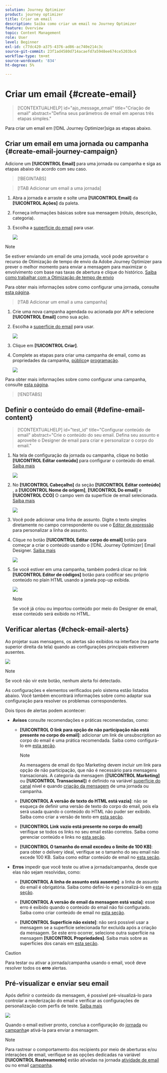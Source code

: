 ```yaml
---
solution: Journey Optimizer
product: journey optimizer
title: Criar um email
description: Saiba como criar um email no Journey Optimizer
feature: Overview
topic: Content Management
role: User
level: Beginner
exl-id: c77dc420-a375-4376-ad86-ac740e214c3c
source-git-commit: 23f1ad4580d714acaefd7a5948ee674ce5203bc6
workflow-type: tm+mt
source-wordcount: '834'
ht-degree: 5%

---
```


# Criar um email {#create-email}

>[!CONTEXTUALHELP]
>id="ajo_message_email"
>title="Criação de email"
>abstract="Defina seus parâmetros de email em apenas três etapas simples."

Para criar um email em [!DNL Journey Optimizer]siga as etapas abaixo.

## Criar um email em uma jornada ou campanha {#create-email-journey-campaign}

Adicione um **[!UICONTROL Email]** para uma jornada ou campanha e siga as etapas abaixo de acordo com seu caso.

>[!BEGINTABS]

>[!TAB Adicionar um email a uma jornada]

1. Abra a jornada e arraste e solte uma **[!UICONTROL Email]** da **[!UICONTROL Ações]** da paleta.

1. Forneça informações básicas sobre sua mensagem (rótulo, descrição, categoria).

1. Escolha a [superfície do email](email-settings.md) para usar.

   ![](assets/email_journey.png)

>[!NOTE]
>
>Se estiver enviando um email de uma jornada, você pode aproveitar o recurso de Otimização de tempo de envio da Adobe Journey Optimizer para prever o melhor momento para enviar a mensagem para maximizar o envolvimento com base nas taxas de abertura e clique do histórico. [Saiba como trabalhar com a Otimização de tempo de envio](../building-journeys/journeys-message.md#send-time-optimization)

Para obter mais informações sobre como configurar uma jornada, consulte [esta página](../building-journeys/journey-gs.md).

>[!TAB Adicionar um email a uma campanha]

1. Crie uma nova campanha agendada ou acionada por API e selecione **[!UICONTROL Email]** como sua ação.

1. Escolha a [superfície do email](email-settings.md) para usar.

   ![](assets/email_campaign.png)

1. Clique em **[!UICONTROL Criar]**.

1. Complete as etapas para criar uma campanha de email, como as propriedades da campanha, [público](../segment/about-segments.md)e [programação](../campaigns/create-campaign.md#schedule).

   ![](assets/email_campaign_steps.png)

<!--
From the **[!UICONTROL Action]** section, specify if you want to track how your recipients react to your delivery: you can track email opens, and/or clicks on links and buttons in your email.

![](assets/email_campaign_tracking.png)
-->

Para obter mais informações sobre como configurar uma campanha, consulte [esta página](../campaigns/get-started-with-campaigns.md).

>[!ENDTABS]

## Definir o conteúdo do email {#define-email-content}

<!-- update the quarry component with right ID value-->

>[!CONTEXTUALHELP]
>id="test_id"
>title="Configurar conteúdo de email"
>abstract="Crie o conteúdo do seu email. Defina seu assunto e aproveite o Designer de email para criar e personalizar o corpo do email."

1. Na tela de configuração da jornada ou campanha, clique no botão **[!UICONTROL Editar conteúdo]** para configurar o conteúdo do email. [Saiba mais](get-started-email-design.md)

   ![](assets/email_campaign_edit_content.png)

1. No **[!UICONTROL Cabeçalho]** da seção **[!UICONTROL Editar conteúdo]** , a **[!UICONTROL Nome de origem]**, **[!UICONTROL Do email]** e **[!UICONTROL CCO]** O campo vem da superfície de email selecionada. [Saiba mais](email-settings.md) <!--check if same for journey-->

   ![](assets/email_designer_edit_content_header.png)

1. Você pode adicionar uma linha de assunto. Digite o texto simples diretamente no campo correspondente ou use o [Editor de expressão](../personalization/personalization-build-expressions.md) para personalizar a linha de assunto.

1. Clique no botão **[!UICONTROL Editar corpo do email]** botão para começar a criar o conteúdo usando o [!DNL Journey Optimizer] Email Designer. [Saiba mais](get-started-email-design.md)

   ![](assets/email_designer_edit_email_body.png)

1. Se você estiver em uma campanha, também poderá clicar no link **[!UICONTROL Editor de códigos]** botão para codificar seu próprio conteúdo no plain HTML usando a janela pop-up exibida.

   ![](assets/email_designer_edit_code_editor.png)

   >[!NOTE]
   >
   >Se você já criou ou importou conteúdo por meio do Designer de email, esse conteúdo será exibido no HTML.

## Verificar alertas {#check-email-alerts}

Ao projetar suas mensagens, os alertas são exibidos na interface (na parte superior direita da tela) quando as configurações principais estiverem ausentes.

![](assets/email_journey_alerts_details.png)

>[!NOTE]
>
>Se você não vir este botão, nenhum alerta foi detectado.

As configurações e elementos verificados pelo sistema estão listados abaixo. Você também encontrará informações sobre como adaptar sua configuração para resolver os problemas correspondentes.

Dois tipos de alertas podem acontecer:

* **Avisos** consulte recomendações e práticas recomendadas, como:

   * **[!UICONTROL O link para opção de não participação não está presente no corpo do email]**: adicionar um link de unsubscription ao corpo do email é uma prática recomendada. Saiba como configurá-lo em [esta seção](../privacy/opt-out.md#opt-out-management).

      >[!NOTE]
      >
      >As mensagens de email do tipo Marketing devem incluir um link para opção de não participação, que não é necessário para mensagens transacionais. A categoria da mensagem (**[!UICONTROL Marketing]** ou **[!UICONTROL Transacional]**) é definido na variável [superfície do canal](email-settings.md#email-type) nível e quando [criação da mensagem](#create-email-journey-campaign) de uma jornada ou campanha.

   * **[!UICONTROL A versão de texto do HTML está vazia]**: não se esqueça de definir uma versão de texto do corpo do email, pois ela será usada quando o conteúdo do HTML não puder ser exibido. Saiba como criar a versão de texto em [esta seção](text-version-email.md).

   * **[!UICONTROL Link vazio está presente no corpo do email]**: verifique se todos os links no seu email estão corretos. Saiba como gerenciar conteúdo e links no [esta seção](content-from-scratch.md).

   * **[!UICONTROL O tamanho do email excedeu o limite de 100 KB]**: para obter o delivery ideal, verifique se o tamanho do seu email não excede 100 KB. Saiba como editar conteúdo de email no [esta seção](content-from-scratch.md).

* **Erros** impedir que você teste ou ative a jornada/campanha, desde que elas não sejam resolvidas, como:

   * **[!UICONTROL A linha de assunto está ausente]**: a linha de assunto do email é obrigatória. Saiba como defini-lo e personalizá-lo em [esta seção](create-email.md).

   <!--HTML is empty when Amp HTML is present-->

   * **[!UICONTROL A versão de email da mensagem está vazia]**: esse erro é exibido quando o conteúdo do email não foi configurado. Saiba como criar conteúdo de email no [esta seção](get-started-email-design.md).

   * **[!UICONTROL Superfície não existe]**: não será possível usar a mensagem se a superfície selecionada for excluída após a criação da mensagem. Se este erro ocorrer, selecione outra superfície na mensagem **[!UICONTROL Propriedades]**. Saiba mais sobre as superfícies dos canais em [esta seção](../configuration/channel-surfaces.md).


>[!CAUTION]
>
>Para testar ou ativar a jornada/campanha usando o email, você deve resolver todos os **erro** alertas.

## Pré-visualizar e enviar seu email

Após definir o conteúdo da mensagem, é possível pré-visualizá-lo para controlar a renderização do email e verificar as configurações de personalização com perfis de teste. [Saiba mais](preview.md)

![](assets/email_designer_edit_simulate.png)

Quando o email estiver pronto, conclua a configuração do [jornada](../building-journeys/journey-gs.md) ou [campanha](../campaigns/create-campaign.md)e ativá-la para enviar a mensagem.

>[!NOTE]
>
>Para rastrear o comportamento dos recipients por meio de aberturas e/ou interações de email, verifique se as opções dedicadas na variável **[!UICONTROL Rastreamento]** estão ativadas na jornada [atividade de email](../building-journeys/journeys-message.md) ou no email [campanha](../campaigns/create-campaign.md).<!--to move?-->

<!--

## Define your email content {#email-content}

Use [!DNL Journey Optimizer] Email Designer to [design your email from scratch](../email/content-from-scratch.md). If you have an existing content, you can [import it in the Email Designer](../email/existing-content.md), or [code your own content](../email/code-content.md) in [!DNL Journey Optimizer]. 

[!DNL Journey Optimizer] comes with a set of [built-in templates](email-templates.md) to help you start. Any email can also be saved as a template.

Use [!DNL Journey Optimizer] Expression editor to personalize your messages with profiles' data. For more on personalization, refer to [this section](../personalization/personalize.md).

Adapt the content of your messages to the targeted profiles by using [!DNL Journey Optimizer] dynamic content capabilities. [Get started with dynamic content](../personalization/get-started-dynamic-content.md)

## Email tracking {#email-tracking}

If you want to track the behavior of your recipients through openings and/or clicks on links, enable the following options: **[!UICONTROL Email opens]** and **[!UICONTROL Click on email]**. 

Learn more about tracking in [this section](message-tracking.md).

## Validate your email content {#email-content-validate}

Control the rendering of your email, and check personalization settings with test profiles, using the preview section on the left-hand side. For more on this, refer to [this section](preview.md).

![](assets/messages-simple-preview.png)

You must also check alerts in the upper section of the editor.  Some of them are simple warnings, but others can prevent you from using the message. 

-->

